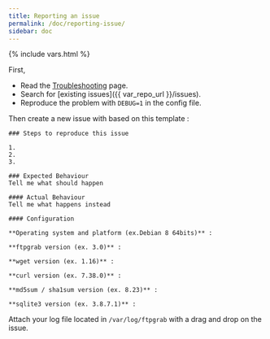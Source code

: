 ```yaml
---
title: Reporting an issue
permalink: /doc/reporting-issue/
sidebar: doc
---
```

{% include vars.html %}

First,

* Read the [Troubleshooting](/doc/troubleshooting/) page.
* Search for [existing issues]({{ var_repo_url }}/issues).
* Reproduce the problem with `DEBUG=1` in the config file.

Then create a new issue with based on this template :

```
### Steps to reproduce this issue

1.
2.
3.

### Expected Behaviour
Tell me what should happen

#### Actual Behaviour
Tell me what happens instead

#### Configuration

**Operating system and platform (ex.Debian 8 64bits)** :

**ftpgrab version (ex. 3.0)** :

**wget version (ex. 1.16)** :

**curl version (ex. 7.38.0)** :

**md5sum / sha1sum version (ex. 8.23)** :

**sqlite3 version (ex. 3.8.7.1)** :
```

Attach your log file located in `/var/log/ftpgrab` with a drag and drop on the issue.
